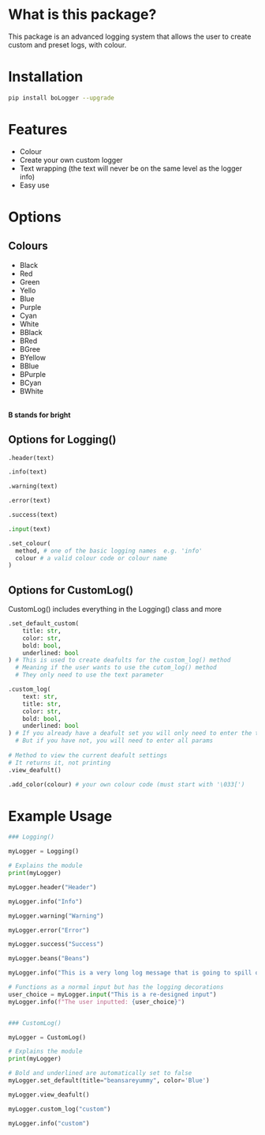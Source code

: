 # What is this package?

This package is an advanced logging system that allows the user to create custom and preset logs, with colour.

# <strong>Installation</strong>

```bash
pip install boLogger --upgrade
```

# Features

- Colour
- Create your own custom logger
- Text wrapping (the text will never be on the same level as the logger info)
- Easy use

# Options

## Colours

- Black
- Red
- Green
- Yello
- Blue
- Purple
- Cyan
- White
- BBlack
- BRed
- BGree
- BYellow
- BBlue
- BPurple
- BCyan
- BWhite

<br>
<strong>
B stands for bright
</strong>

## Options for Logging()

```py
.header(text)

.info(text)

.warning(text)

.error(text)

.success(text)

.input(text)

.set_colour(
  method, # one of the basic logging names  e.g. 'info'
  colour # a valid colour code or colour name
)
```

## Options for CustomLog()

CustomLog() includes everything in the Logging() class and more

```py
.set_default_custom(
    title: str, 
    color: str, 
    bold: bool, 
    underlined: bool
) # This is used to create deafults for the custom_log() method
  # Meaning if the user wants to use the cutom_log() method 
  # They only need to use the text parameter 

.custom_log(
    text: str,  
    title: str, 
    color: str, 
    bold: bool, 
    underlined: bool
) # If you already have a deafult set you will only need to enter the text param
  # But if you have not, you will need to enter all params
        
# Method to view the current deafult settings
# It returns it, not printing
.view_deafult() 

.add_color(colour) # your own colour code (must start with '\033[')
```

# Example Usage

```py
### Logging()

myLogger = Logging()

# Explains the module
print(myLogger) 

myLogger.header("Header")

myLogger.info("Info")

myLogger.warning("Warning")

myLogger.error("Error")

myLogger.success("Success")

myLogger.beans("Beans")

myLogger.info("This is a very long log message that is going to spill over to the next line and needs to be properly indented for better readability.")

# Functions as a normal input but has the logging decorations
user_choice = myLogger.input("This is a re-designed input") 
myLogger.info(f"The user inputted: {user_choice}")


### CustomLog()

myLogger = CustomLog()

# Explains the module
print(myLogger) 

# Bold and underlined are automatically set to false
myLogger.set_default(title="beansareyummy", color='Blue') 

myLogger.view_deafult()

myLogger.custom_log("custom")

myLogger.info("custom")
```
